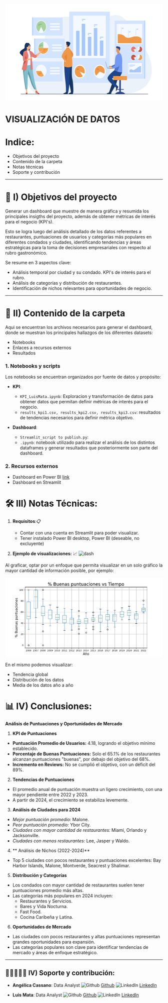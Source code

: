 ![Portada](https://github.com/MyriamRengifo/proyecto_final/blob/Main/Visualization/Imagenes/Portada.jpg)

# VISUALIZACIÓN DE DATOS

# Indice:
   - Objetivos del proyecto
   - Contenido de la carpeta
   - Notas técnicas
   - Soporte y contribución

---
# 🎯 I) Objetivos del proyecto
Generar un dashboard que muestre de manera gráfica y resumida los principales insigths del proyecto, además de obtener métricas de interés para el negocio (KPI's).

Esto se logra luego del análisis detallado de los datos referentes a restaurantes, puntuaciones de usuarios y categorías más populares en diferentes condados y ciudades, identificando tendencias y áreas estratégicas para la toma de decisiones empresariales con respecto al rubro gastronómico.

Se resume en 3 aspectos clave:

- Análisis temporal por ciudad y su condado. KPI's de interés para el rubro.
- Análisis de categorías y distribución de restaurantes.
- Identificación de nichos relevantes para oportunidades de negocio.
---

# 📂 II) Contenido de la carpeta

Aqui se encuentran los archivos necesarios para generar el dashboard, donde se muestran los principales hallazgos de los diferentes datasets:
- Notebooks
- Enlaces a recursos externos
- Resultados

### 1. **Notebooks y scripts**
Los notebooks se encuentran organizados por fuente de datos y propósito:

- **KPI**:
  - `KPI_LuisMata.ipynb`: Exploracion y transformación de datos para obtener datos que permitan definir métricas de interés para el negocio.
  - `results_kpi1.csv, results_kpi2.csv, results_kpi3.csv`: resultados de tendencias necesarios para definir métrica objetivo.

- **Dashboard**:
  - `Streamlit_script to publish.py`: 
  - `.ipynb`: notebook utilizado para realizar el análisis de los distintos dataframes y generar resultados que posteriormente son parte del dashboard.

### 2. **Recursos externos**
  - Dashboard en Power BI [link](https://app.powerbi.com/view?r=eyJrIjoiNTlhYTQxMWEtZDMxMS00ZjhmLWIxNWQtOGMwZTI3ZGQ3OGViIiwidCI6IjljNWM4NjYyLTFiZjUtNGU5NC1hODIwLTVlM2NhMTI2Zjc1MiIsImMiOjR9&pageName=7701e774ca2abe2e8050)
  - Dashboard en Streamlit

 
# 🛠️ III) Notas Técnicas: 

1. **Requisitos**:📋
   - Contar con una cuenta en Streamlit para poder visualizar.
   - Tener instalado Power BI desktop, Power BI (deseable, no excluyente)


2. **Ejemplo de visualizaciones:** 📈 
![dash](https://github.com/MyriamRengifo/proyecto_final/blob/Main/Visualization/Imagenes/dash.jpg)


Al graficar, optar por un enfoque que permita visualizar en un solo gráfico la mayor cantidad de información posible, por ejemplo:

![Gráfico de tendencia](https://github.com/MyriamRengifo/proyecto_final/blob/Main/Visualization/Imagenes/Tendencia_buena%20puntuacion.png)

En el  mismo podemos visualizar:
- Tendencia global
- Distribución de los datos
- Media de los datos año a año

# 📊 IV) Conclusiones: 
  **Análisis de Puntuaciones y Oportunidades de Mercado**

1. **KPI de Puntuaciones**
- **Puntuación Promedio de Usuarios:** 4.18, logrando el objetivo mínimo establecido.
- **Porcentaje de Buenas Puntuaciones:** Solo el 65.1% de los restaurantes alcanzan puntuaciones "buenas", por debajo del objetivo del 68%.
- **Incremento en Reviews:** No se cumplió el objetivo, con un déficit del 89%.

2. **Tendencias de Puntuaciones**
- El promedio anual de puntuación muestra un ligero crecimiento, con una mayor pendiente entre 2022 y 2023.
- A partir de 2024, el crecimiento se estabiliza levemente.

3. **Análisis de Ciudades para 2024**
- *Mejor puntuación promedio:* Malone.
- *Peor puntuación promedio:* Ybor City.
- *Ciudades con mayor cantidad de restaurantes:* Miami, Orlando y Jacksonville.
- *Ciudades con menos restaurantes:* Lee, Jasper y Waldo.

4. ** Análisis de Nichos (2022-2024)**
- Top 5 ciudades con pocos restaurantes y puntuaciones excelentes: Bay Harbor Islands, Malone, Montverde, Seacrest y Shalimar.

5. **Distribución y Categorías**
- Los condados con mayor cantidad de restaurantes suelen tener puntuaciones promedio más altas.
- Las categorías más populares en 2024 incluyen:
  - Restaurantes y Servicios.
  - Bares y Vida Nocturna.
  - Fast Food.
  - Cocina Caribeña y Latina.

6. **Oportunidades de Mercado**
- Las ciudades con pocos restaurantes y altas puntuaciones representan grandes oportunidades para expansión.
- Las categorías populares son clave para identificar tendencias de mercado y áreas de enfoque estratégico.


---

## 👷🏽👷🏽‍♀️ IV) Soporte y contribución:
   - **Angélica Cassano**: Data Analyst
   ![Github](https://img.shields.io/badge/-GitHub-181717?logo=github&logoColor=white&style=flat-square) [Github](https://github.com/Halsey26)
   ![LinkedIn](https://img.shields.io/badge/-LinkedIn-0077B5?logo=linkedin&logoColor=white&style=flat-square) [LinkedIn](https://www.linkedin.com/in/angelica-cassano/)
   
   - **Luis Mata**: Data Analyst
   ![Github](https://img.shields.io/badge/-GitHub-181717?logo=github&logoColor=white&style=flat-square) [Github](https://github.com/AutoMataX)
   ![LinkedIn](https://img.shields.io/badge/-LinkedIn-0077B5?logo=linkedin&logoColor=white&style=flat-square) [LinkedIn](https://www.linkedin.com/in/matasanchez999/)
   




